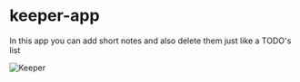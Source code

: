 # keeper-app
In this app you can add short notes and also delete them just like a TODO's list
 
![Keeper](https://github.com/SKV-io-495/keeper-app/assets/122828689/33762d67-4f0f-4884-87d9-5c644d155a93)
